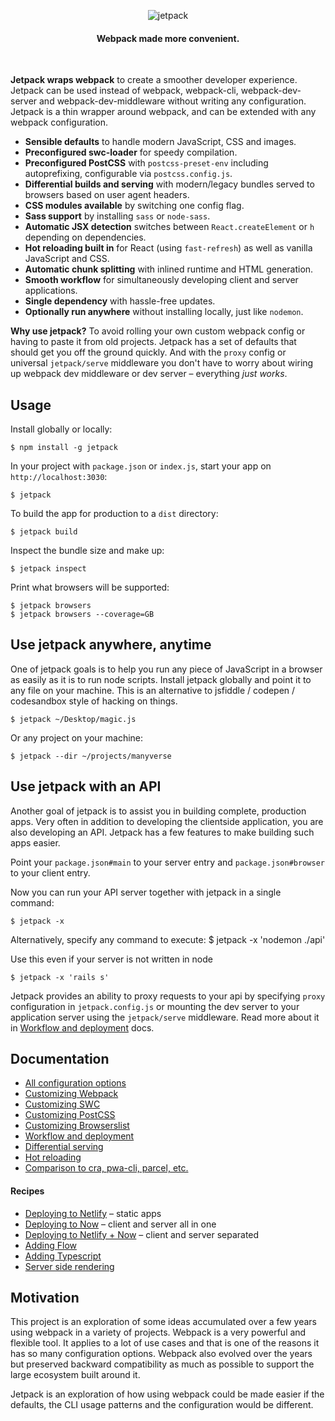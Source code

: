 <p align="center">
  <img src="https://user-images.githubusercontent.com/324440/48484676-a1690280-e80e-11e8-9835-14c6b0c5bb98.png" alt="jetpack" title="jetpack">
</p>

<h4 align="center">Webpack made more convenient.</h4>
<br />

**Jetpack wraps webpack** to create a smoother developer experience. Jetpack can be used instead of webpack, webpack-cli, webpack-dev-server and webpack-dev-middleware without writing any configuration. Jetpack is a thin wrapper around webpack, and can be extended with any webpack configuration.

- **Sensible defaults** to handle modern JavaScript, CSS and images.
- **Preconfigured swc-loader** for speedy compilation.
- **Preconfigured PostCSS** with `postcss-preset-env` including autoprefixing, configurable via `postcss.config.js`.
- **Differential builds and serving** with modern/legacy bundles served to browsers based on user agent headers.
- **CSS modules available** by switching one config flag.
- **Sass support** by installing `sass` or `node-sass`.
- **Automatic JSX detection** switches between `React.createElement` or `h` depending on dependencies.
- **Hot reloading built in** for React (using `fast-refresh`) as well as vanilla JavaScript and CSS.
- **Automatic chunk splitting** with inlined runtime and HTML generation.
- **Smooth workflow** for simultaneously developing client and server applications.
- **Single dependency** with hassle-free updates.
- **Optionally run anywhere** without installing locally, just like `nodemon`.

**Why use jetpack?** To avoid rolling your own custom webpack config or having to paste it from old projects. Jetpack has a set of defaults that should get you off the ground quickly. And with the `proxy` config or universal `jetpack/serve` middleware you don't have to worry about wiring up webpack dev middleware or dev server – everything _just works_.

## Usage

Install globally or locally:

    $ npm install -g jetpack

In your project with `package.json` or `index.js`, start your app on `http://localhost:3030`:

    $ jetpack

To build the app for production to a `dist` directory:

    $ jetpack build

Inspect the bundle size and make up:

    $ jetpack inspect

Print what browsers will be supported:

    $ jetpack browsers
    $ jetpack browsers --coverage=GB

## Use jetpack anywhere, anytime

One of jetpack goals is to help you run any piece of JavaScript in a browser as easily as it is to run node scripts. Install jetpack globally and point it to any file on your machine. This is an alternative to jsfiddle / codepen / codesandbox style of hacking on things.

    $ jetpack ~/Desktop/magic.js

Or any project on your machine:

    $ jetpack --dir ~/projects/manyverse

## Use jetpack with an API

Another goal of jetpack is to assist you in building complete, production apps. Very often in addition to developing the clientside application, you are also developing an API. Jetpack has a few features to make building such apps easier.

Point your `package.json#main` to your server entry and `package.json#browser` to your client entry.

Now you can run your API server together with jetpack in a single command:

    $ jetpack -x

Alternatively, specify any command to execute:
    $ jetpack -x 'nodemon ./api'

Use this even if your server is not written in node

    $ jetpack -x 'rails s'

Jetpack provides an ability to proxy requests to your api by specifying `proxy` configuration in `jetpack.config.js` or mounting the dev server to your application server using the `jetpack/serve` middleware. Read more about it in [Workflow and deployment](./docs/06-workflow-and-deployment.md) docs.

## Documentation

* [All configuration options](./docs/01-configuration-options.md)
* [Customizing Webpack](./docs/02-customizing-webpack.md)
* [Customizing SWC](./docs/03-customizing-swc.md)
* [Customizing PostCSS](./docs/04-customizing-postcss.md)
* [Customizing Browserslist](./docs/05-customizing-browserslist.md)
* [Workflow and deployment](./docs/06-workflow-and-deployment.md)
* [Differential serving](./docs/07-differential-serving.md)
* [Hot reloading](./docs/08-hot-reloading.md)
* [Comparison to cra, pwa-cli, parcel, etc.](./docs/09-comparison.md)

#### Recipes

* [Deploying to Netlify](./docs/recipe-01-deploying-to-netlify.md) – static apps
* [Deploying to Now](./docs/recipe-02-deploying-to-now.md) – client and server all in one
* [Deploying to Netlify + Now](./docs/recipe-03-deploying-to-netlify-plus-now.md) – client and server separated
* [Adding Flow](./docs/recipe-04-adding-flow.md)
* [Adding Typescript](./docs/recipe-05-adding-typescript.md)
* [Server side rendering](./docs/recipe-06-server-side-rendering.md)

## Motivation

This project is an exploration of some ideas accumulated over a few years using webpack in a variety of projects. Webpack is a very powerful and flexible tool. It applies to a lot of use cases and that is one of the reasons it has so many configuration options. Webpack also evolved over the years but preserved backward compatibility as much as possible to support the large ecosystem built around it.

Jetpack is an exploration of how using webpack could be made easier if the defaults, the CLI usage patterns and the configuration would be different.
